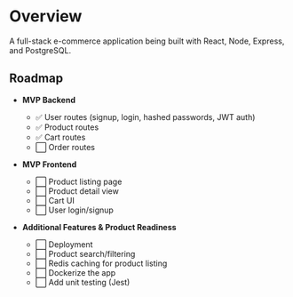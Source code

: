 # Overview

A full-stack e-commerce application being built with React, Node, Express, and PostgreSQL.

## Roadmap

- **MVP Backend**
    - ✅ User routes (signup, login, hashed passwords, JWT auth)
    - ✅ Product routes
    - ✅ Cart routes
    - ⬜ Order routes

- **MVP Frontend**
    - ⬜ Product listing page
    - ⬜ Product detail view
    - ⬜ Cart UI
    - ⬜ User login/signup

- **Additional Features & Product Readiness**
    - ⬜ Deployment
    - ⬜ Product search/filtering
    - ⬜ Redis caching for product listing
    - ⬜ Dockerize the app
    - ⬜ Add unit testing (Jest)
